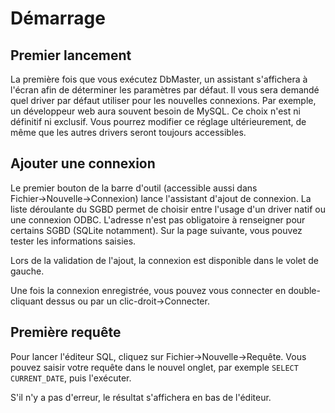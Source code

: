 Démarrage
=========


Premier lancement
-----------------

La première fois que vous exécutez DbMaster, un assistant s'affichera à l'écran afin de déterminer les paramètres par défaut.
Il vous sera demandé quel driver par défaut utiliser pour les nouvelles connexions. Par exemple, un développeur web aura souvent besoin de MySQL. Ce choix n'est ni définitif ni exclusif. Vous pourrez modifier ce réglage ultérieurement, de même que les autres drivers seront toujours accessibles.


Ajouter une connexion
---------------------

Le premier bouton de la barre d'outil (accessible aussi dans Fichier→Nouvelle→Connexion) lance l'assistant d'ajout de connexion.
La liste déroulante du SGBD permet de choisir entre l'usage d'un driver natif ou une connexion ODBC. L'adresse n'est pas obligatoire à renseigner pour certains SGBD (SQLite notamment).
Sur la page suivante, vous pouvez tester les informations saisies.

Lors de la validation de l'ajout, la connexion est disponible dans le volet de gauche.

Une fois la connexion enregistrée, vous pouvez vous connecter en double-cliquant dessus ou par un clic-droit→Connecter.


Première requête
----------------

Pour lancer l'éditeur SQL, cliquez sur Fichier→Nouvelle→Requête. Vous pouvez saisir votre requête dans le nouvel onglet, par exemple `SELECT CURRENT_DATE`, puis l'exécuter.

S'il n'y a pas d'erreur, le résultat s'affichera en bas de l'éditeur.
